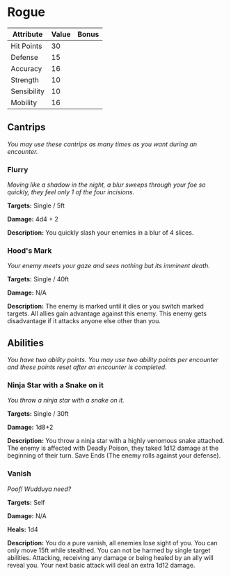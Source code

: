 # Rogue

|Attribute|Value|Bonus|
|---|---|---|
|Hit Points|30|<center> </center>|
|Defense|15|<center> </center>|
|Accuracy|16|<center> </center>|
|Strength|10|<center> </center>|
|Sensibility|10|<center> </center>|
|Mobility|16|<center> </center>|


## Cantrips
_You may use these cantrips as many times as you want during an encounter._

### Flurry

_Moving like a shadow in the night, a blur sweeps through your foe so quickly, they feel only 1 of the four incisions._

**Targets:** Single / 5ft

**Damage:** 4d4 + 2

**Description:** You quickly slash your enemies in a blur of 4 slices.

### Hood's Mark

_Your enemy meets your gaze and sees nothing but its imminent death._

**Targets:** Single / 40ft

**Damage:** N/A

**Description:** The enemy is marked until it dies or you switch marked targets. All allies gain advantage against this enemy. This enemy gets disadvantage if it attacks anyone else other than you.


## Abilities
_You have two ability points.  You may use two ability points per encounter and these points reset after an encounter is completed._

### Ninja Star with a Snake on it 

_You throw a ninja star with a snake on it._

**Targets:** Single / 30ft

**Damage:** 1d8+2

**Description:** You throw a ninja star with a highly venomous snake attached. The enemy is affected with Deadly Poison, they taked 1d12 damage at the beginning of their turn. Save Ends (The enemy rolls against your defense).

### Vanish

_Poof! Wudduya need?_

**Targets:** Self

**Damage:** N/A

**Heals:** 1d4

**Description:** You do a pure vanish, all enemies lose sight of you. You can only move 15ft while stealthed. You can not be harmed by single target abilities. Attacking, receiving any damage or being healed by an ally will reveal you. Your next basic attack will deal an extra 1d12 damage.
